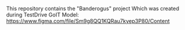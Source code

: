 This repository contains the "Banderogus" project
Which was created during TestDrive GoIT
Model:
https://www.figma.com/file/Sm9g8QQ1KQRau7kyep3P80/Content
